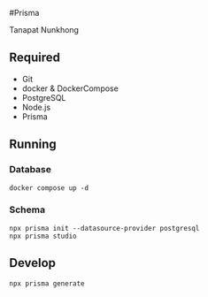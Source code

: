 #Prisma

Tanapat Nunkhong
## Required
- Git
- docker & DockerCompose
- PostgreSQL
- Node.js
- Prisma
## Running
### Database
```
docker compose up -d
```
### Schema
```
npx prisma init --datasource-provider postgresql
npx prisma studio
```

## Develop
```bash
npx prisma generate
```